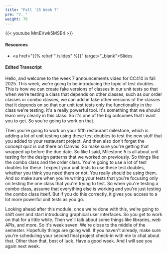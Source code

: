 ```yaml
---
title: "Fall '25 Week 7"
pre: "7. "
weight: 70
---
```


{{< youtube MmEVwk5MSE4 >}}

#### Resources

* <a href="{{% relref "./slides" %}}" target="_blank">Slides</a>

#### Edited Transcript

Hello, and welcome to the week 7 announcements video for CC410 in fall 2025. This week, we're going to be introducing the topic of test doubles. This is how we can create fake versions of classes in our unit tests so that when we're testing a class that depends on other classes, such as our order classes or combo classes, we can add in fake other versions of the classes that it depends on so that our unit test tests only the functionality in the class we're testing. It's a really powerful tool. It's something that we should learn very clearly in this class. So it's one of the big outcomes that I want you to get. So you're going to work on that. 

Then you're going to work on your fifth restaurant milestone, which is adding a lot of unit testing using these test doubles to test the new stuff that you added to your restaurant project. And then also don't forget the concept quiz is out there on Canvas. So make sure you're getting that wrapped up before the due date. So like I said, Milestone 5 is all about unit testing for the design patterns that we worked on previously. So things like the combo class and the order class. You're going to use a lot of test doubles for these. I expect your unit tests to use these test doubles, whether you think you need them or not. You really should be using them. And so make sure when you're writing your tests that you're focusing only on testing the one class that you're trying to test. So when you're testing a combo class, assume that everything else is working and you're just testing the combo class itself. But if you do this correctly, it gives you access to a lot more powerful unit tests as you go. 

Looking ahead after this module, once we're done with this, we're going to shift over and start introducing graphical user interfaces. So you get to work on that for a little while. Then we'll talk about some things like libraries, web APIs, and more. So it's week seven. We're close to the middle of the semester. Hopefully things are going well. If you haven't already, make sure you're scheduling your second final project check-in with me to chat about that. Other than that, best of luck. Have a good week. And I will see you again next week. 

